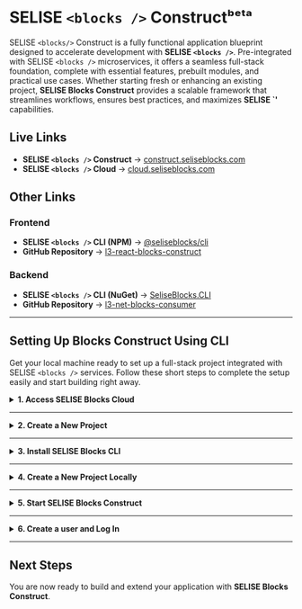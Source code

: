 # SELISE `<blocks />` Constructᵇᵉᵗᵃ

SELISE `<blocks/>` Construct is a fully functional application blueprint designed to accelerate development with **SELISE `<blocks />`**. Pre-integrated with SELISE `<blocks />` microservices, it offers a seamless full-stack foundation, complete with essential features, prebuilt modules, and practical use cases. Whether starting fresh or enhancing an existing project, **SELISE Blocks Construct** provides a scalable framework that streamlines workflows, ensures best practices, and maximizes **SELISE `<blocks />'** capabilities.

## Live Links

- **SELISE `<blocks />` Construct** → [construct.seliseblocks.com](https://construct.seliseblocks.com)
- **SELISE `<blocks />` Cloud** → [cloud.seliseblocks.com](https://cloud.seliseblocks.com)

## Other Links

### Frontend

- **SELISE `<blocks />` CLI (NPM)** → [@seliseblocks/cli](https://www.npmjs.com/package/@seliseblocks/cli)
- **GitHub Repository** → [l3-react-blocks-construct](https://github.com/SELISEdigitalplatforms/l3-react-blocks-construct)

### Backend

- **SELISE `<blocks />` CLI (NuGet)** → [SeliseBlocks.CLI](https://www.nuget.org/packages/SeliseBlocks.CLI)
- **GitHub Repository** → [l3-net-blocks-consumer](https://github.com/SELISEdigitalplatforms/l3-net-blocks-consumer)

---

## Setting Up Blocks Construct Using CLI

Get your local machine ready to set up a full-stack project integrated with SELISE `<blocks />` services. Follow these short steps to complete the setup easily and start building right away.

<details>
  <summary><strong>1. Access SELISE Blocks Cloud </strong></summary>

#### Open Blocks Cloud

1. In your browser, go to [SELISE `<blocks />` Cloud](https://cloud.seliseblocks.com).

#### Create an Account

1. Click **Sign Up** and follow the instructions to create an account.
2. Once registered, log in with your credentials.

#### Access the Console

1. After logging in, you will land on the **Console** where you can manage projects.

</details>

---

<details>
  <summary><strong>2. Create a New Project</strong></summary>

#### Before You Begin
Make sure you have a registered domain and access to its DNS settings.

#### Create Your Project
Set up a new project in the Cloud Console.

1. In the **Console**, click **Create New Project**.
2. Enter a **unique project name**.
3. Select an **environment**:
   - Choose either **Sandbox** or **Production**.
   - The page will expand to display the **domain input field**.
4. (Optional) Enable **Cookie Domain**:
   - Check the box to see the **cookie domain in use**.
   - Follow the provided instructions for DNS settings.
5. Click **Create** to initialize the project.
6. The Console will update to display your project.

</details>

---

<details>
  <summary><strong>3. Install SELISE Blocks CLI</strong></summary>

#### Check System Requirements
Make sure you have the following tools installed:

- **Node.js (v20.x or later)** → [Download Node.js](https://nodejs.org/en/download)
- **NVM (Node Version Manager)** → [Install NVM](https://www.freecodecamp.org/news/how-to-install-node-in-your-machines-macos-linux-windows/)
- **Git** → [Download Git](https://git-scm.com/downloads)

#### Install SELISE Blocks CLI
Install the CLI globally to easily scaffold your projects.

```sh
npm install -g @seliseblocks/cli
```
If you encounter permission issues on Linux/macOS:
```sh
sudo npm install -g @seliseblocks/cli
```

#### Verify Installation
Check if the CLI was installed successfully.

```sh
blocks
```
To check the installed version:
```sh
blocks v
```

</details>

---

<details>
  <summary><strong>4. Create a New Project Locally</strong></summary>

#### Initialize the Project
Use the CLI to set up your project structure and download the codebase.

```sh
blocks new <platform> <folder-name>
```
- Replace `<platform>` with either `web`, `mobile`, or `flutter`.
- Replace `<folder-name>` with your preferred local folder name.

For example, to create a web project in a folder named 'my-project', your command line should look like this `blocks new web 'my-project'`

#### Enter Project Details
After setup, the CLI will ask for:

1. **Project Name** – Enter the project name you used earlier when creating the project on Blocks Cloud.
2. **Domain** – The domain you registered earlier.
3. **Project Key** – Copy it from your Project Dashboard.
4. **Cookie Settings** – Enable or disable cookie support as needed.

Or,
#### Use one line command

```sh
new (n) web <project name> [--blocks-key] [--app-domain] [--api-url] [--cookie] 
```
Examples:

  new web myproject --blocks-key abc123 --app-domain example.com --api-url https://api.example.com --cookie Disabled
  new web myproject -k abc123 -d example.com -u https://api.example.com -c Disabled
  
</details>

---

<details>
  <summary><strong>5. Start SELISE Blocks Construct</strong></summary>

#### Navigate to the Project Directory
Move into your project's folder.

```sh
cd <folder-name>
```
Replace `<folder-name>` with your project's folder name.

#### Start the Application Locally
To start the application, run this command:

```sh
npm start
```

#### Run Using Your Application Domain
To simulate production locally:

1. **Update your machine’s hosts file**  
   Add a static entry to your hosts file to point your domain to localhost.  
   [See instructions](https://www.manageengine.com/network-monitoring/how-to/how-to-add-static-entry.html).

2. **(Optional) Set up Captcha**
   
   Skip this if your app doesn’t require CAPTCHA.
   
   i) To enable Google reCAPTCHA:

    1. Visit the [Google reCAPTCHA Admin Console](https://www.google.com/recaptcha/admin/create).
       - Choose **reCAPTCHA v2** and the **"I'm not a robot"** checkbox option.
       - Add your domain (e.g., `example.com` or `localhost`).
     2. Copy your **Site Key** from the *Frontend Configuration* section.
     3. Copy your **Secret Key** from the *Backend Configuration* section.
  
    ii) To enable  hCAPTCHA:
   
    1. Visit the [hCAPTCHA Dashboard](https://dashboard.hcaptcha.com/login).
    2. Copy your **Secret Key** from the "Secret Key" section.
    3. Add your domain (e.g., `example.com`) to the **Site Key** section.
       

 
      > ✅ Example: If your domain is `dev-construct.seliseblocks.com`, make sure to add that exact domain seliseblocks.com hCaptcha
 
   Then:

   - Go to **Blocks Cloud > Services > CAPTCHA**.
   - Click **Add Configuration** and paste the keys.
   - In your local project, open the `.env` file and add:

  ```env
  REACT_APP_CAPTCHA_SITE_KEY=YourSiteKey
  REACT_APP_CAPTCHA_TYPE=YourCaptchaType // reCaptcha or hCaptcha
  ```
Replace <code>YourSiteKey</code> with the Site Key you received from Google reCAPTCHA's or hCAPTCHA's frontend configuration.</small>

To run the app locally:

```sh
npm run start:local
```

You should now see the login page.

</details>

---

<details>
  <summary><strong>6. Create a user and Log In</strong></summary>

#### Create a User
You’ll need at least one user account to access the application.

1. Invite a new user from the **User Management Service** in Cloud.
2. The invited user will receive an email to activate the account.
3. After activation, the user can set a password.

#### Log In to SELISE Blocks Construct
Open your browser:
- Go to your application’s domain or use `localhost` if running locally.
- Enter your credentials to log in.

</details>

---

## Next Steps
You are now ready to build and extend your application with **SELISE Blocks Construct**.
